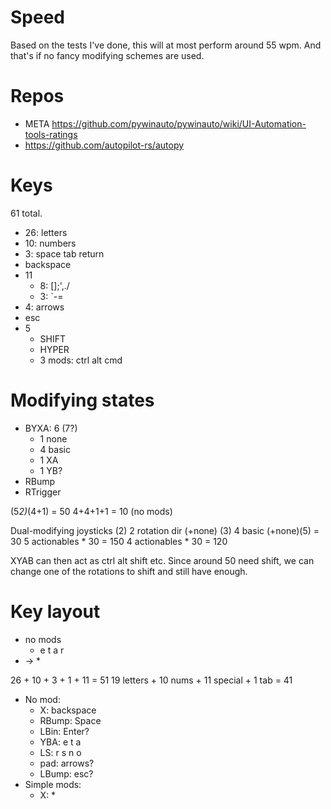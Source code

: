 # Speed

Based on the tests I've done, this will at most perform around 55 wpm. And that's if no fancy modifying schemes are used.

# Repos

* META https://github.com/pywinauto/pywinauto/wiki/UI-Automation-tools-ratings
* https://github.com/autopilot-rs/autopy


# Keys

61 total.

* 26: letters
* 10: numbers
* 3: space tab return
* backspace
* 11
  * 8: []\;',./
  * 3: `-=
* 4: arrows
* esc 
* 5
  * SHIFT
  * HYPER
  * 3 mods: ctrl alt cmd

# Modifying states

* BYXA: 6 (7?)
  * 1 none 
  * 4 basic
  * 1 XA 
  * 1 YB?
* RBump
* RTrigger

(5*2)*(4+1) = 50
4+4+1+1 = 10 (no mods)

Dual-modifying joysticks (2)
2 rotation dir (+none) (3)
4 basic (+none)(5)
= 30
5 actionables * 30 = 150
4 actionables * 30 = 120

XYAB can then act as ctrl alt shift etc.
Since around 50 need shift, we can change one of the rotations to shift and still have enough.

# Key layout

* no mods
  * e t a r
* ->
  * 



26 + 10 + 3 + 1 + 11 = 51
19 letters + 10 nums + 11 special + 1 tab = 41

* No mod:
  * X: backspace
  * RBump: Space
  * LBin: Enter?
  * YBA: e t a
  * LS: r s n o
  * pad: arrows?
  * LBump: esc? 
* Simple mods:
  * X:
    *   
